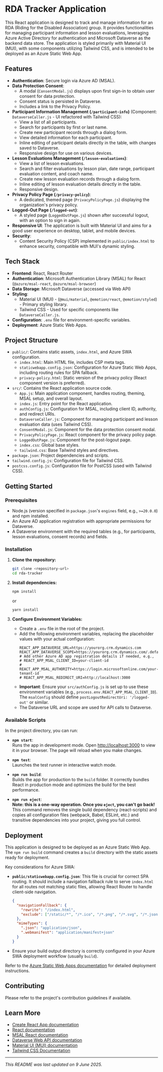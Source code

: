 # RDA Tracker Application

This React application is designed to track and manage information for an RDA (Riding for the Disabled Association) group. It provides functionalities for managing participant information and lesson evaluations, leveraging Azure Active Directory for authentication and Microsoft Dataverse as the backend data store. The application is styled primarily with Material UI (MUI), with some components utilizing Tailwind CSS, and is intended to be deployed as an Azure Static Web App.

## Features

*   **Authentication**: Secure login via Azure AD (MSAL).
*   **Data Protection Consent**:
    *   A modal (`ConsentModal.js`) displays upon first sign-in to obtain user consent for data protection.
    *   Consent status is persisted in Dataverse.
    *   Includes a link to the Privacy Policy.
*   **Participant Information Management (`/participant-info`)** (Component: `DataverseCaller.js` - UI refactored with Tailwind CSS):
    *   View a list of all participants.
    *   Search for participants by first or last name.
    *   Create new participant records through a dialog form.
    *   View detailed information for each participant.
    *   Inline editing of participant details directly in the table, with changes saved to Dataverse.
    *   Responsive design for use on various devices.
*   **Lesson Evaluations Management (`/lesson-evaluations`)**:
    *   View a list of lesson evaluations.
    *   Search and filter evaluations by lesson plan, date range, participant evaluation content, and coach name.
    *   Create new lesson evaluation records through a dialog form.
    *   Inline editing of lesson evaluation details directly in the table.
    *   Responsive design.
*   **Privacy Policy Page (`/privacy-policy`)**:
    *   A dedicated, themed page (`PrivacyPolicyPage.js`) displaying the organization's privacy policy.
*   **Logged-Out Page (`/logged-out`)**:
    *   A styled page (`LoggedOutPage.js`) shown after successful logout, with an option to sign in again.
*   **Responsive UI**: The application is built with Material UI and aims for a good user experience on desktop, tablet, and mobile devices.
*   **Security**:
    *   Content Security Policy (CSP) implemented in `public/index.html` to enhance security, compatible with MUI's dynamic styling.

## Tech Stack

*   **Frontend**: React, React Router
*   **Authentication**: Microsoft Authentication Library (MSAL) for React (`@azure/msal-react`, `@azure/msal-browser`)
*   **Data Storage**: Microsoft Dataverse (accessed via Web API)
*   **Styling**:
    *   Material UI (MUI) - (`@mui/material`, `@emotion/react`, `@emotion/styled`) - Primary styling library.
    *   Tailwind CSS - Used for specific components like `DataverseCaller.js`.
*   **Configuration**: `.env` file for environment-specific variables.
*   **Deployment**: Azure Static Web Apps.

## Project Structure

*   `public/`: Contains static assets, `index.html`, and Azure SWA configuration.
    *   `index.html`: Main HTML file, includes CSP meta tags.
    *   `staticwebapp.config.json`: Configuration for Azure Static Web Apps, including routing rules for SPA fallback.
    *   `privacy-policy.html`: Static version of the privacy policy (React component version is preferred).
*   `src/`: Contains the React application source code.
    *   `App.js`: Main application component, handles routing, theming, MSAL setup, and overall layout.
    *   `index.js`: Entry point for the React application.
    *   `authConfig.js`: Configuration for MSAL, including client ID, authority, and redirect URIs.
    *   `DataverseCaller.js`: Component for managing participant and lesson evaluation data (uses Tailwind CSS).
    *   `ConsentModal.js`: Component for the data protection consent modal.
    *   `PrivacyPolicyPage.js`: React component for the privacy policy page.
    *   `LoggedOutPage.js`: Component for the post-logout page.
    *   `index.css`: Global base styles.
    *   `tailwind.css`: Base Tailwind styles and directives.
*   `package.json`: Project dependencies and scripts.
*   `tailwind.config.js`: Configuration file for Tailwind CSS.
*   `postcss.config.js`: Configuration file for PostCSS (used with Tailwind CSS).

## Getting Started

### Prerequisites

*   Node.js (version specified in `package.json`'s `engines` field, e.g., `>=20.0.0`) and npm installed.
*   An Azure AD application registration with appropriate permissions for Dataverse.
*   A Dataverse environment with the required tables (e.g., for participants, lesson evaluations, consent records) and fields.

### Installation

1.  **Clone the repository:**
    ```bash
    git clone <repository-url>
    cd rda-tracker
    ```

2.  **Install dependencies:**
    ```bash
    npm install
    ```
    or
    ```bash
    yarn install
    ```

3.  **Configure Environment Variables:**
    *   Create a `.env` file in the root of the project.
    *   Add the following environment variables, replacing the placeholder values with your actual configuration:
        ```env
        REACT_APP_DATAVERSE_URL=https://yourorg.crm.dynamics.com
        REACT_APP_DATAVERSE_SCOPE=https://yourorg.crm.dynamics.com/.default
        # Add other Azure AD app registration details if needed, e.g.,
        # REACT_APP_MSAL_CLIENT_ID=your-client-id
        # REACT_APP_MSAL_AUTHORITY=https://login.microsoftonline.com/your-tenant-id
        # REACT_APP_MSAL_REDIRECT_URI=http://localhost:3000
        ```
    *   **Important**: Ensure your `src/authConfig.js` is set up to use these environment variables (e.g., `process.env.REACT_APP_MSAL_CLIENT_ID`). The `msalConfig` should define `postLogoutRedirectUri: '/logged-out'` or similar.
    *   The Dataverse URL and scope are used for API calls to Dataverse.

### Available Scripts

In the project directory, you can run:

*   **`npm start`**:\
    Runs the app in development mode. Open [http://localhost:3000](http://localhost:3000) to view it in your browser. The page will reload when you make changes.

*   **`npm test`**:\
    Launches the test runner in interactive watch mode.

*   **`npm run build`**:\
    Builds the app for production to the `build` folder. It correctly bundles React in production mode and optimizes the build for the best performance.

*   **`npm run eject`**:\
    **Note: this is a one-way operation. Once you `eject`, you can\'t go back!**\
    This command removes the single build dependency (react-scripts) and copies all configuration files (webpack, Babel, ESLint, etc.) and transitive dependencies into your project, giving you full control.

## Deployment

This application is designed to be deployed as an Azure Static Web App. The `npm run build` command creates a `build` directory with the static assets ready for deployment.

Key considerations for Azure SWA:
*   **`public/staticwebapp.config.json`**: This file is crucial for correct SPA routing. It should include a navigation fallback rule to serve `index.html` for all routes not matching static files, allowing React Router to handle client-side navigation.
    ```json
    {
      "navigationFallback": {
        "rewrite": "/index.html",
        "exclude": ["/static/*", "/*.ico", "/*.png", "/*.svg", "/*.json", "/*.txt", "/privacy-policy.html"]
      },
      "mimeTypes": {
        ".json": "application/json",
        ".webmanifest": "application/manifest+json"
      }
    }
    ```
*   Ensure your build output directory is correctly configured in your Azure SWA deployment workflow (usually `build`).

Refer to the [Azure Static Web Apps documentation](https://docs.microsoft.com/azure/static-web-apps/) for detailed deployment instructions.

## Contributing

Please refer to the project\'s contribution guidelines if available.

## Learn More

*   [Create React App documentation](https://facebook.github.io/create-react-app/docs/getting-started)
*   [React documentation](https://reactjs.org/)
*   [MSAL React documentation](https://github.com/AzureAD/microsoft-authentication-library-for-js/tree/dev/lib/msal-react)
*   [Dataverse Web API documentation](https://docs.microsoft.com/powerapps/developer/data-platform/webapi/overview)
*   [Material UI (MUI) documentation](https://mui.com/material-ui/getting-started/)
*   [Tailwind CSS Documentation](https://tailwindcss.com/docs)

---

*This README was last updated on 9 June 2025.*
